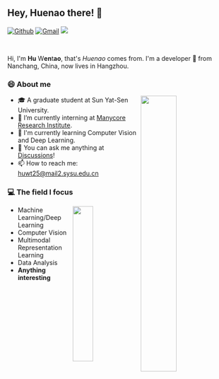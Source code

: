 ## Hey, Huenao there! :wave:
[![Github](https://img.shields.io/badge/-Github-000?style=flat&logo=Github&logoColor=white)](https://github.com/Huenao)
[![Gmail](https://img.shields.io/badge/-Gmail-c14438?style=flat&logo=Gmail&logoColor=white)](mailto:hwt0309@gmail.com)
![](https://visitor-badge.glitch.me/badge?page_id=ValensHu.ValensHu)

&nbsp;

Hi, I'm **Hu** W**en**t**ao**, that's *Huenao* comes from. I'm a developer :rocket: from Nanchang, China, now lives in Hangzhou​.

### :smile: About me

[<img align="right" width="40%" src="https://github-readme-stats.vercel.app/api?username=Huenao&show_icons=true">](https://metrics.lecoq.io/Huenao#gh-light-mode-only)

-	:mortar_board: A graduate student at Sun Yat-Sen University.
-	:briefcase: I’m currently interning at [Manycore Research Institute](https://github.com/manycore-research/).
-	:seedling: I'm currently learning ​Computer Vision and Deep Learning.
-	:speech_balloon: You can ask me anything at [Discussions](https://github.com/Huenao/Huenao/discussions)!
-	:mailbox: How to reach me: huwt25@mail2.sysu.edu.cn 



### :computer: The field I focus

[<img align="right" width="30%" src="https://github-readme-stats.vercel.app/api/top-langs/?username=Huenao&show_icons=true">](https://metrics.lecoq.io/Huenao#gh-dark-mode-only)

- Machine Learning/Deep Learning
- Computer Vision
- Multimodal Representation Learning
- Data Analysis
- **Anything interesting**



